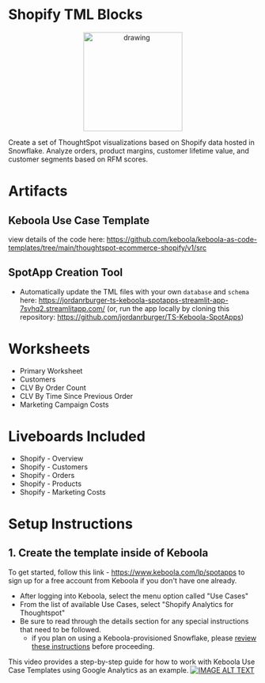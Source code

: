 # Shopify TML Blocks
<p align="center">
  <img src="https://user-images.githubusercontent.com/29617424/191084315-61b6f2df-f39b-4cbe-988e-aa14dacb4b3e.png" alt="drawing" width="200"/>
</p>
Create a set of ThoughtSpot visualizations based on Shopify data hosted in Snowflake. Analyze orders, product margins, customer lifetime value, and customer segments based on RFM scores. 

# Artifacts 

## Keboola Use Case Template
view details of the code here: 
https://github.com/keboola/keboola-as-code-templates/tree/main/thoughtspot-ecommerce-shopify/v1/src

## SpotApp Creation Tool
- Automatically update the TML files with your own `database` and `schema` here: https://jordanrburger-ts-keboola-spotapps-streamlit-app-7svhq2.streamlitapp.com/ (or, run the app locally by cloning this repository: https://github.com/jordanrburger/TS-Keboola-SpotApps)


# Worksheets
- Primary Worksheet
- Customers
- CLV By Order Count
- CLV By Time Since Previous Order
- Marketing Campaign Costs

# Liveboards Included
- Shopify - Overview
- Shopify - Customers
- Shopify - Orders
- Shopify - Products
- Shopify - Marketing Costs

# Setup Instructions

## 1. Create the template inside of Keboola 

To get started, follow this link - https://www.keboola.com/lp/spotapps to sign up for a free account from Keboola if you don't have one already. 

- After logging into Keboola, select the menu option called "Use Cases"
- From the list of available Use Cases, select "Shopify Analytics for Thoughtspot"
- Be sure to read through the details section for any special instructions that need to be followed. 
  - if you plan on using a Keboola-provisioned Snowflake, please [review these instructions](https://docs.google.com/document/d/1_7DRa7KdeXT1ZZ22ENDxW4fDO1BL_n8uTqhiSQms2pE/edit) before proceeding.


This video provides a step-by-step guide for how to work with Keboola Use Case Templates using Google Analytics as an example. 
[![IMAGE ALT TEXT](https://i9.ytimg.com/vi/tRIepqMa770/mq2.jpg?sqp=CPyXrJkG&rs=AOn4CLC8i3PleDt0Kg6pbQ_35rlMpEPxIg)](http://www.youtube.com/watch?v=tRIepqMa770 "Data Templates")




